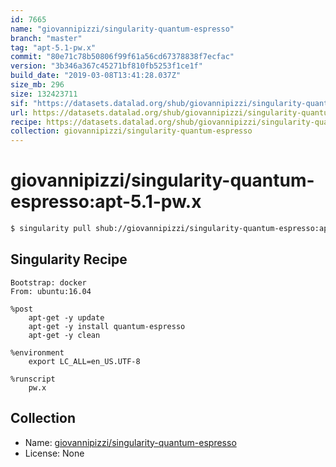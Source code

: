 ```yaml
---
id: 7665
name: "giovannipizzi/singularity-quantum-espresso"
branch: "master"
tag: "apt-5.1-pw.x"
commit: "80e71c78b50806f99f61a56cd67378838f7ecfac"
version: "3b346a367c45271bf810fb5253f1ce1f"
build_date: "2019-03-08T13:41:28.037Z"
size_mb: 296
size: 132423711
sif: "https://datasets.datalad.org/shub/giovannipizzi/singularity-quantum-espresso/apt-5.1-pw.x/2019-03-08-80e71c78-3b346a36/3b346a367c45271bf810fb5253f1ce1f.simg"
url: https://datasets.datalad.org/shub/giovannipizzi/singularity-quantum-espresso/apt-5.1-pw.x/2019-03-08-80e71c78-3b346a36/
recipe: https://datasets.datalad.org/shub/giovannipizzi/singularity-quantum-espresso/apt-5.1-pw.x/2019-03-08-80e71c78-3b346a36/Singularity
collection: giovannipizzi/singularity-quantum-espresso
---
```


# giovannipizzi/singularity-quantum-espresso:apt-5.1-pw.x

```bash
$ singularity pull shub://giovannipizzi/singularity-quantum-espresso:apt-5.1-pw.x
```

## Singularity Recipe

```singularity
Bootstrap: docker
From: ubuntu:16.04

%post
    apt-get -y update
    apt-get -y install quantum-espresso
    apt-get -y clean

%environment
    export LC_ALL=en_US.UTF-8

%runscript
    pw.x
```

## Collection

 - Name: [giovannipizzi/singularity-quantum-espresso](https://github.com/giovannipizzi/singularity-quantum-espresso)
 - License: None


